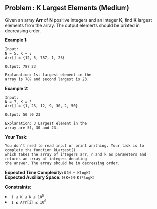 ## Problem : K Largest Elements (Medium)
Given an array **Arr** of **N** positive integers and an integer **K**, find **K** largest elements from the array.  The output elements should be printed in decreasing order.

**Example 1:**
```
Input:
N = 5, K = 2
Arr[] = {12, 5, 787, 1, 23}

Output: 787 23

Explanation: 1st largest element in the
array is 787 and second largest is 23.
```

**Example 2:**
```
Input:
N = 7, K = 3
Arr[] = {1, 23, 12, 9, 30, 2, 50}

Output: 50 30 23

Explanation: 3 Largest element in the
array are 50, 30 and 23.
```

**Your Task:**
```
You don't need to read input or print anything. Your task is to complete the function kLargest() 
which takes the array of integers arr, n and k as parameters and returns an array of integers denoting
the answer. The array should be in decreasing order.
```

**Expected Time Complexity:** ```O(N + KlogK)```<br>
**Expected Auxiliary Space:** ```O(K+(N-K)*logK)```

**Constraints:**
<li><code>1 ≤ K ≤ N ≤ 10<sup>5</sup></code></li>
<li><code>1 ≤ Arr[i] ≤ 10<sup>6</sup></code></li>
